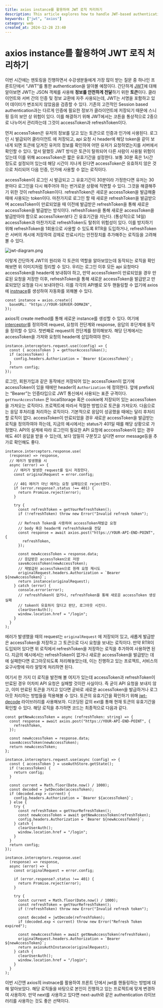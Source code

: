 ```yaml
---
title: axios instance를 활용하여 JWT 로직 처리하기
description: This article explores how to handle JWT-based authentication on the frontend, addressing common questions from mentees. It explains the roles of accessToken and refreshToken, and how to manage token expiration using axios interceptors. Through practical examples, developers can learn to automate token renewal and improve application security by preventing unauthorized API access. This guide is essential for frontend developers looking to implement secure authentication flows efficiently.
keywords: ["jwt", "axios"]
category: web
created_at: 2024-12-28 23:40
---
```


# axios instance를 활용하여 JWT 로직 처리하기

이번 시간에는 멘토링을 진행하면서 수강생분들에게 가장 많이 받는 질문 중 하나인 프론트단에서 “JWT”를 통한 authentication을 알아볼 예정이다. 간단하게 [JWT](https://jwt.io/)에 대해 알아보면 JWT는 JSON 객체를 사용해 **정보를 안전하게 전달**하기 위한 **토큰**이다. 클라이언트와 서버 간의 인증 및 정보 교환에 자주 사용되는데, JWT는 서명을 포함하고 있어 데이터가 변조되지 않았음을 검증할 수 있다. 기존의 고전적인 Session based authentication과는 다르게 인증에 필요한 정보가 클라이언트에 저장되기 때문에 스니핑 등의 보안 상 위험이 있다. 이를 해결하기 위해 JWT에서는 코튼을 통상적으로 2중으로 나누어서 관리하는데 그것이 accessToken과 refreshToken이다.

먼저 accessToken은 유저의 정보를 담고 있는 토큰으로 인증과 인가에 사용된다. 로그인 시 발급되어 클라이언트 에 저장되고, api 요청 시 header에 해당 token을 같이 보내게 되면 토큰에 담겨진 유저의 정보를 확인하여 어떤 유저가 요청하였는지를 서버에서 확인할 수 있다. 앞서 말했듯 JWT 방식은 토큰이 탈취되어 다른 사람이 사용될 위험이 있는데 이를 위해 accessToken은 짧은 유효기간을 설정한다. 보통 30분 혹은 1시간 정도로 설정되어 있는데 해당 시간이 지나게 된다면 accessToken은 유효하지 않은 것으로 처리되어 다음 인증, 인가에 사용할 수 없는 로직이다.

accessToken이 로그인 시 발급되고 그 유효기간이 30분이라 가정한다면 유저는 30분마다 로그인을 다시 해주어야 하는 번거로운 상황에 직면할 수 있다. 그것을 해결해주기 위한 것이 refreshToken이다. refreshToken은 새로운 accessToken을 발급해줄 때에 사용되는 token이다. 마찬가지로 로그인 할 때 새로운 refreshToken을 발급받으며 accessToken이 만료되었을 때 이전에 발급받은 refreshToken을 통해 새로운 accessToken을 발급받는 방식이다. refreshToken을 통해 새로운 accessToken을 발급받아야 함으로 accessToken보다 긴 유효기간을 지닌다. (통상적으로 14일) accessToken과 마찬가지로 refreshToken도 탈취의 위험성이 있다. 이를 방지하기 위해 refreshToken을 1회용으로 사용할 수 있도록 RTR을 도입하거나, refreshToken은 서버의 캐시에 저장하여 강제로 만료시키는 안전장치를 추가해주는 로직등을 고려해볼 수 있다.

![jwt-diagram.png](image/handle-jwt-with-axios-instance/jwt-diagram.png)

이렇게 간단하게 JWT의 원리와 각 토큰의 역할을 알아보았는데 동작되는 로직을 확인해보면 위 이미지처럼 정리할 수 있다. 우리는 로그인 이후 모든 api 요청마다 accessToken을 header에 보내줘야 하고, 만약 accessToken이 만료되었을 경우 만료된 요청을 저장한 이후, refreshToken을 통해 새로운 accessToken을 발급받고 만료되었던 요청을 다시 보내야한다. 이를 각각의 API별로 모두 핸들링할 수 없기에 axios에 [instnace](https://axios-http.com/docs/instance)를 생성하여 자동화를 꾀해볼 수 있다.

```tsx
const instance = axios.create({
  baseURL: "https://YOUR-SERVER-DOMAIN",
});
```

axios의 create method를 통해 새로운 instance를 생성할 수 있다. 여기에 [interceptor](https://axios-http.com/docs/interceptors)를 정의하여 request, 요청의 전단계와 response, 응답의 후단계에 동작을 정의할 수 있다. 첫번째로 request의 전단계를 정의해보자. 해당 단계에서는 accessToken을 가져와 요청의 header에 삽입하여야 한다.

```tsx
instance.interceptors.request.use((config) => {
  const { accessToken } = getYourAccessToken();
  if (accessToken) {
    config.headers.Authorization = `Bearer ${accessToken}`;
  }
  return config;
});
```

로그인, 회원가입과 같은 동작에선 저장되어 있는 accessToken이 없기에 accessToken이 있을 때에만 header의 `Authorization` 에 정의한다. 앞에 prefix되는 “Bearer”는 인증타입으로 JWT 통신에서 사용되는 표준 규격이다. `getYourAccessToken` 은 localStorage 혹은 cookie에 저장되어 있는 accessToken을 가져오는 로직이다. 프로젝트에 따라서 적절한 방법으로 토큰을 가져오자. 다음으로는 응답 후처리를 처리하는 로직이다. 기본적으로 응답이 성공했을 때에는 달리 후처리 할 로직이 없다. accessToken이 만료되었을 경우 새로운 accessToken을 발급받는 로직을 정의하여야 하는데, 지금의 예시에서는 status가 401일 때를 해당 상황으로 가정했다. API의 설계에 따라 로그인이 필요한 API 요청에 acccessToken이 없는 경우에도 401 응답을 받을 수 있는데, 보다 엄밀히 구분짓고 싶다면 error message등을 추가로 확인해도 좋다.

```tsx
instance.interceptors.response.use(
  (response) => response,
  // 에러가 발생했을 시
  async (error) => {
    // 에러가 발생한 request를 임시 저장한다.
    const originalRequest = error.config;

    // 401 에러가 아닌 에러는 요청 실패임으로 reject한다.
    if (error.response?.status !== 401) {
      return Promise.reject(error);
    }

    try {
      const refreshToken = getYourRefreshToken();
      if (!refreshToken) throw new Error("Invalid refresh token");

      // Refresh Token을 사용하여 accessToken재발급 요청
      // body 혹은 header에 refreshToken을 전달
      const response = await axios.post("https://YOUR-API-END-POINT", {
        refreshToken,
      });

      const newAccessToken = response.data;
      // 응답받은 accessToken으로 저장
      saveAccessToken(newAccessToken);
      // 재발급된 accessToken으로 원래 요청 재시도
      originalRequest.headers.Authorization = `Bearer ${newAccessToken}`;
      return instance(originalRequest);
    } catch (error) {
      console.error(error);
      // refreshToken이 없거나, refreshToken을 통해 새로운 accessToken 생성 실패
      // token이 유효하지 않다고 판단, 로그아웃 시킨다.
      clearUserAuth();
      window.location.href = "/login";
    }
  }
);
```

에러가 발생했을 때의 request는 `originalRequest` 에 저장되어 있고, 새롭게 발급받은 accessToken을 저장하고 그 토큰으로 다시 요청을 보내는 로직이다. 만약 RTR이 도입되어 있다면 위 로직에서 refreshToken을 저장하는 로직을 추가하여 사용하면 된다. 지금의 예시에서는 refreshToken이 없거나 새로운 accessToken을 발급받는 데에 실패한다면 로그아웃되도록 처리해놓았는데, 이는 진행하고 있는 프로젝트, 서비스의 요구사항에 따라 알맞게 처리하면 된다.

여기서 한 가지 더 로직을 발전해 볼 여지가 있는데 accessToken과 refreshToken이 만료된 경우 어차피 API 요청은 실패할 것이란 사실이다. 즉 굳이 API 요청을 보내지 않고, 이미 만료된 토큰을 가지고 있다면 곧바로 새로운 accessToken을 발급하거나 로그아웃 처리하는 방법들을 적용해볼 수 있다. 토큰의 유효기간을 확인하기 위해 [jwt-decode](https://www.npmjs.com/package/jwt-decode) 라이브러리를 사용해보자. 디코딩된 값의 ext를 통해 현재 토큰의 유효기간을 확인할 수 있다. 해당 로직을 추가하면 코드는 최종적으로 다음과 같다.

```tsx
const getNewAccessToken = async (refreshToken: string) => {
  const response = await axios.post("https://YOUR-API-END-POINT", {
    refreshToken,
  });

  const newAccessToken = response.data;
  saveAccessToken(newAccessToken);
  return newAccessToken;
};

instance.interceptors.request.use(async (config) => {
  const { accessToken } = useAuthStore.getState();
  if (!accessToken) {
    return config;
  }

  const current = Math.floor(Date.now() / 1000);
  const decoded = jwtDecode(accessToken);
  if (decoded.exp > current) {
    config.headers.Authorization = `Bearer ${accessToken}`;
  } else {
    try {
      const refreshToken = getYourRefreshToken();
      const newAccessToken = await getNewAccessToken(refreshToken);
      config.headers.Authorization = `Bearer ${newAccessToken}`;
    } catch {
      clearUserAuth();
      window.location.href = "/login";
    }
  }
  return config;
});

instance.interceptors.response.use(
  (response) => response,
  async (error) => {
    const originalRequest = error.config;

    if (error.response?.status !== 401) {
      return Promise.reject(error);
    }

    try {
      const current = Math.floor(Date.now() / 1000);
      const refreshToken = getYourRefreshToken();
      if (!refreshToken) throw new Error("Invalid refresh token");

      const decoded = jwtDecode(refreshToken);
      if (decoded.exp < current) throw new Error("Refresh Token expired");

      const newAccessToken = await getNewAccessToken(refreshToken);
      originalRequest.headers.Authorization = `Bearer ${newAccessToken}`;
      return axiosAuthInstance(originalRequest);
    } catch {
      clearUserAuth();
      window.location.href = "/login";
    }
  }
);
```

이번 시간엔 axios의 instnace를 활용하여 프론트 단에서 jwt를 핸들링하는 방법에 대해 알아보았다. 해당 로직들을 바탕으로 본인이 진행하고 있는 프로젝트에 맞게 변경하여 사용하자. 만약 next를 사용하고 있다면 next-auth와 같은 authentication 라이브러리를 사용하는 것도 좋은 선택이다.

